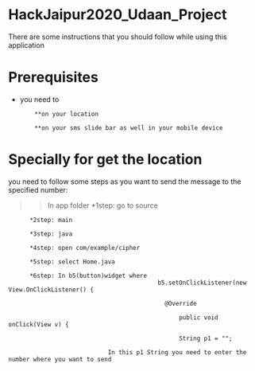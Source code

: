 # HackJaipur2020_Udaan_Project
There are some instructions that you should follow while using this application 
# Prerequisites
* you need to

          **on your location
          
          **on your sms slide bar as well in your mobile device
# Specially for get the location
you need to follow some steps as you want to send the message to the specified number:
>> In app folder
          *1step: go to source
          
          *2step: main
          
          *3step: java
          
          *4step: open com/example/cipher
          
          *5step: select Home.java
          
          *6step: In b5(button)widget where 
                                              b5.setOnClickListener(new View.OnClickListener() {
                                              
                                                @Override
                                                
                                                    public void onClick(View v) {
                                                    
                                                    String p1 = "";
                                                    
                                In this p1 String you need to enter the number where you want to send
                                
 
